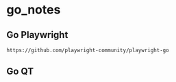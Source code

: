# go_notes
## Go Playwright
```bash
https://github.com/playwright-community/playwright-go
```
## Go QT
```
```
